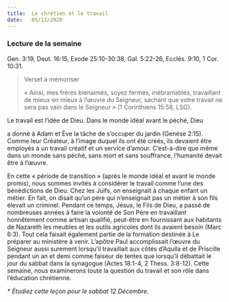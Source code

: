 ```yaml
---
title:  Le chrétien et le travail
date:   05/12/2020
---
```


### Lecture de la semaine
Gen. 3:19, Deut. 16:15, Exode 25:10-30:38, Gal. 5:22-26, Ecclés. 9:10, 1 Cor. 10:31.

> <p>Verset à mémoriser</p>
> « Ainsi, mes frères bienaimés, soyez fermes, inébranlables, travaillant de mieux en mieux à l’œuvre du Seigneur, sachant que votre travail ne sera pas vain dans le Seigneur » (1 Corinthiens 15:58, LSG).

Le travail est l’idée de Dieu. Dans le monde idéal avant le péché, Dieu

a donné à Adam et Ève la tâche de s’occuper du jardin (Genèse 2:15). Comme leur Créateur, à l’image duquel ils ont été créés, ils devaient être employés à un travail créatif et un service d’amour. C’est-à-dire que même dans un monde sans péché, sans mort et sans souffrance, l’humanité devait être à l’œuvre.

En cette « période de transition » (après le monde idéal et avant le monde promis), nous sommes invités à considérer le travail comme l’une des bénédictions de Dieu. Chez les Juifs, on enseignait à chaque enfant un métier. En fait, on disait qu’un père qui n’enseignait pas un métier à son fils élevait un criminel. Pendant ce temps, Jésus, le Fils de Dieu, a passé de nombreuses années à faire la volonté de Son Père en travaillant honnêtement comme artisan qualifié, peut-être en fournissant aux habitants de Nazareth les meubles et les outils agricoles dont ils avaient besoin (Marc 6:3). Tout cela faisait également partie de la formation destinée à Le préparer au ministère à venir. L’apôtre Paul accomplissait l’œuvre du Seigneur aussi surement lorsqu’il travaillait aux côtés d’Aquila et de Priscille pendant un an et demi comme faiseur de tentes que lorsqu’il débattait le jour du sabbat dans la synagogue (Actes 18:1-4, 2 Thess. 3:8-12). Cette semaine, nous examinerons toute la question du travail et son rôle dans l’éducation chrétienne.

_* Étudiez cette leçon pour le sabbat 12 Décembre._